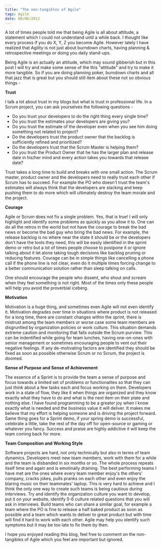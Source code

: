 ```yaml
--- 
title: "The non-tangibles of Agile"
tags: Agile
date: 08/06/2012
---
```


A lot of times people told me that being Agile is all about attitude, a statement which I could not understand until a while back. I thought like every process if you do X, Y, Z you become Agile. However lately I have realized that Agility is not just about burndown charts, having planning & retrospective meetings or doing you daily stand-ups.

Being Agile is an actually an attitude, which may sound gibberish but in this post I will try and make some sense of the this "attitude" and try to make it more tangible. So if you are doing planning poker, burndown charts and all that jazz that is great but you should still item about these not so obvious things -


__Trust__

I talk a lot about trust in my blogs but what is trust in professional life. In a Scrum project, you can ask yourselves the following questions - 

- Do you trust your developers to do the right thing every single time?
- Do you trust the estimates your developers are giving you?
- Do you trust the estimate of the developer even when you see him doing something not related to project?
- Do the developers trust the product owner that the backlog is sufficiently refined and prioritized?
- Do the developers trust that the Scrum Master is helping them?
- Do you trust the Product Owner that he has the larger plan and release date in his/her mind and every action takes you towards that release date?

Trust takes a long time to build and breaks with one small action. The Scrum master, product owner and the developers need to really trust each other if Scrum has to succeed. For example the PO who doesn't trust the team's estimates will always think that the developers are slacking and keep pushing them to do more which will ultimately destroy the team morale and the project.

__Courage__

Agile or Scrum does not fix a single problem. Yes, that is true! I will only highlight and identify some problems as quickly as you allow it to. One can do all the retros in the world but not have the courage to break the bad news or become the bad guy who bring the bad news. For example, the release backlog is no where near the state it should be or the developers don't have the tools they need, this will be easily identified in the sprint demo or retro but a lot of times people choose to postpone it or ignore talking about it let alone taking tough decisions like backlog pruning or reducing features. Courage can be in simple things like cancelling a phone call if the phone line is not clear, even do it multiple times forcing change to a better communication solution rather than sleep talking on calls.

One should encourage the people who dissent, who shout and scream when they feel something is not right. Most of the times only these people will help you avoid the proverbial iceberg.

__Motivation__

Motivation is a huge thing, and sometimes even Agile will not even identify it. Motivation degrades over time in situations where product is not released for a long time, there are constant changes within the sprint, there is mistrust among the team members or worse case some team members are disgruntled by organization policies or work culture. This situation demands extreme caution and monitoring that falls outside the Scrum purview. This can be indentified while going for team lunches, having one-on-ones with senior management or sometimes encouraging people to vent out their negative feelings. If any de-motivating factors are identified they should be fixed as soon as possible otherwise Scrum or no Scrum, the project is doomed.

__Sense of Purpose and Sense of Achievement__ 

The essence of a Sprint is to provide the team a sense of purpose and focus towards a limited set of problems or functionalites so that they can just think about a few tasks each and focus working on them. Developers work in a state of flow, they like it when things are organized and they know exactly what they have to do and what is the next item on their plate and nothing else. I have found programming to be a greater joy when I know exactly what is needed and the business value it will deliver. It makes me believe that my effort is helping someone and is driving the project forward. Same thing goes for a Sprint demo, if your spring demo is successful, celebrate a little, take the rest of the day off for open-source or gaming or whatever you fancy. Success and praise are highly addictive it will keep the team coming back for more.

__Team Composition and Working Style__

Software projects are hard, not only technically but also in terms of team dynamics. Developers meet new team members, work with them for a while and the team is disbanded in six months or so. The whole process repeats itself time and again and is emotinally draining. The best performing teams I have met are the ones where every team member enjoy's the others' company, cracks jokes, pulls pranks on each other and even enjoy the blaring music on their teammates' laptop. This is very hard to achieve and I think the only one way to create such teams is being cautious during interviews. Try and identify the organization culture you want to develop, put it on your website, identify 5-6 culture related questions that you will ask in interviews. Build teams who can share a similar goal, for example a team where the PO is fine to release a half baked product as soon as possible and a team which wants to deliver to great product but with time will find it hard to work with each other. Agile may help you identify such symptoms but it may be too late to fix them by then.

I hope you enjoyed reading this blog, feel free to comment on the non-tangibles of Agile which you feel are important but ignored. 